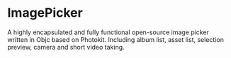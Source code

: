 # ImagePicker
A highly encapsulated and fully functional open-source image picker written in Objc based on Photokit. Including album list, asset list, selection preview, camera and short video taking.

